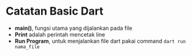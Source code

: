 # Catatan Basic Dart


- **main()**, fungsi utama yang dijalankan pada file
- **Print** adalah perintah mencetak line
- **Run Program**, untuk menjalankan file dart pakai command `dart run nama_file`